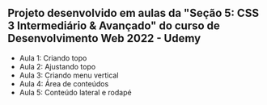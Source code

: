 ## Projeto desenvolvido em aulas da "Seção 5: CSS 3 Intermediário & Avançado" do curso de Desenvolvimento Web 2022 - Udemy

- Aula 1: Criando topo
- Aula 2: Ajustando topo
- Aula 3: Criando menu vertical
- Aula 4: Área de conteúdos
- Aula 5: Conteúdo lateral e rodapé
